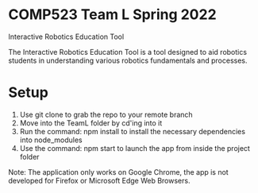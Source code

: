 # COMP523 Team L Spring 2022

Interactive Robotics Education Tool

The Interactive Robotics Education Tool is a tool designed to aid robotics students in understanding various robotics fundamentals and processes.

# Setup

1. Use git clone to grab the repo to your remote branch
2. Move into the TeamL folder by cd'ing into it
3. Run the command: npm install to install the necessary dependencies into node_modules
4. Use the command: npm start to launch the app from inside the project folder

Note: The application only works on Google Chrome, the app is not developed for Firefox or Microsoft Edge Web Browsers. 
